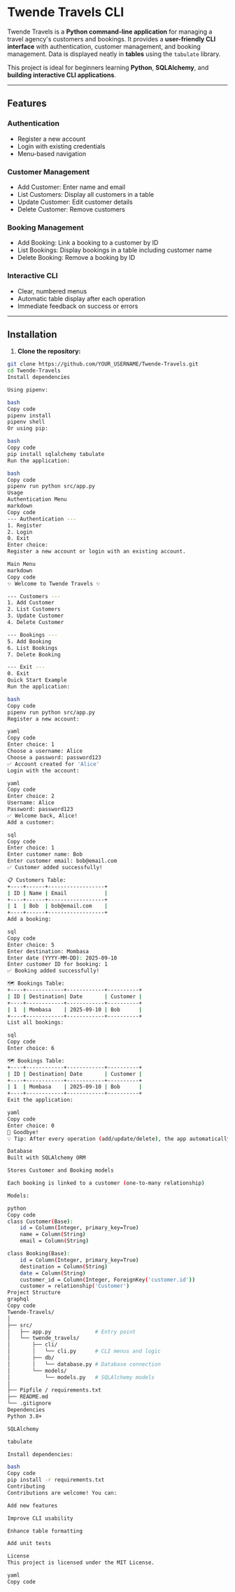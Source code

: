 # Twende Travels CLI

Twende Travels is a **Python command-line application** for managing a travel agency's customers and bookings. It provides a **user-friendly CLI interface** with authentication, customer management, and booking management. Data is displayed neatly in **tables** using the `tabulate` library.

This project is ideal for beginners learning **Python**, **SQLAlchemy**, and **building interactive CLI applications**.

---

## Features

### Authentication
- Register a new account
- Login with existing credentials
- Menu-based navigation

### Customer Management
- Add Customer: Enter name and email
- List Customers: Display all customers in a table
- Update Customer: Edit customer details
- Delete Customer: Remove customers

### Booking Management
- Add Booking: Link a booking to a customer by ID
- List Bookings: Display bookings in a table including customer name
- Delete Booking: Remove a booking by ID

### Interactive CLI
- Clear, numbered menus
- Automatic table display after each operation
- Immediate feedback on success or errors

---

## Installation

1. **Clone the repository:**

```bash
git clone https://github.com/YOUR_USERNAME/Twende-Travels.git
cd Twende-Travels
Install dependencies

Using pipenv:

bash
Copy code
pipenv install
pipenv shell
Or using pip:

bash
Copy code
pip install sqlalchemy tabulate
Run the application:

bash
Copy code
pipenv run python src/app.py
Usage
Authentication Menu
markdown
Copy code
--- Authentication ---
1. Register
2. Login
0. Exit
Enter choice:
Register a new account or login with an existing account.

Main Menu
markdown
Copy code
✨ Welcome to Twende Travels ✨

--- Customers ---
1. Add Customer
2. List Customers
3. Update Customer
4. Delete Customer

--- Bookings ---
5. Add Booking
6. List Bookings
7. Delete Booking

--- Exit ---
0. Exit
Quick Start Example
Run the application:

bash
Copy code
pipenv run python src/app.py
Register a new account:

yaml
Copy code
Enter choice: 1
Choose a username: Alice
Choose a password: password123
✅ Account created for 'Alice'
Login with the account:

yaml
Copy code
Enter choice: 2
Username: Alice
Password: password123
✅ Welcome back, Alice!
Add a customer:

sql
Copy code
Enter choice: 1
Enter customer name: Bob
Enter customer email: bob@email.com
✅ Customer added successfully!

📋 Customers Table:
+----+------+------------------+
| ID | Name | Email            |
+----+------+------------------+
| 1  | Bob  | bob@email.com    |
+----+------+------------------+
Add a booking:

sql
Copy code
Enter choice: 5
Enter destination: Mombasa
Enter date (YYYY-MM-DD): 2025-09-10
Enter customer ID for booking: 1
✅ Booking added successfully!

🗺️ Bookings Table:
+----+------------+------------+----------+
| ID | Destination| Date       | Customer |
+----+------------+------------+----------+
| 1  | Mombasa    | 2025-09-10 | Bob      |
+----+------------+------------+----------+
List all bookings:

sql
Copy code
Enter choice: 6

🗺️ Bookings Table:
+----+------------+------------+----------+
| ID | Destination| Date       | Customer |
+----+------------+------------+----------+
| 1  | Mombasa    | 2025-09-10 | Bob      |
+----+------------+------------+----------+
Exit the application:

yaml
Copy code
Enter choice: 0
👋 Goodbye!
💡 Tip: After every operation (add/update/delete), the app automatically prints the updated table for easy reference.

Database
Built with SQLAlchemy ORM

Stores Customer and Booking models

Each booking is linked to a customer (one-to-many relationship)

Models:

python
Copy code
class Customer(Base):
    id = Column(Integer, primary_key=True)
    name = Column(String)
    email = Column(String)

class Booking(Base):
    id = Column(Integer, primary_key=True)
    destination = Column(String)
    date = Column(String)
    customer_id = Column(Integer, ForeignKey('customer.id'))
    customer = relationship('Customer')
Project Structure
graphql
Copy code
Twende-Travels/
│
├── src/
│   ├── app.py              # Entry point
│   └── twende_travels/
│       ├── cli/
│       │   └── cli.py      # CLI menus and logic
│       ├── db/
│       │   └── database.py # Database connection
│       └── models/
│           └── models.py   # SQLAlchemy models
│
├── Pipfile / requirements.txt
├── README.md
└── .gitignore
Dependencies
Python 3.8+

SQLAlchemy

tabulate

Install dependencies:

bash
Copy code
pip install -r requirements.txt
Contributing
Contributions are welcome! You can:

Add new features

Improve CLI usability

Enhance table formatting

Add unit tests

License
This project is licensed under the MIT License.

yaml
Copy code
